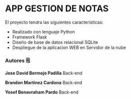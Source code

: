 # APP GESTION DE NOTAS

 El proyecto tendra las siguientes características:

- Realizado con lenguaje Python
- Framework Flask
- Diseño de base de datos relacional SQLite
- Despliegue de la aplicacion WEB en Servidor de la nube

### Autores 🗒
**Jose David Bermejo Padilla** Back-end

**Brandon Martinez Cardona** Back-end

**Yosef Benavraham Pardo** Back-end
